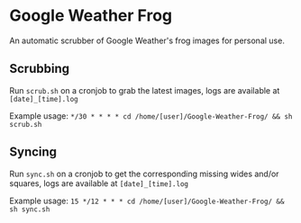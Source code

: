 # Google Weather Frog
An automatic scrubber of Google Weather's frog images for personal use.

## Scrubbing
Run `scrub.sh` on a cronjob to grab the latest images, logs are available at `[date]_[time].log`

Example usage: `*/30 * * * * cd /home/[user]/Google-Weather-Frog/ && sh scrub.sh`

## Syncing
Run `sync.sh` on a cronjob to get the corresponding missing wides and/or squares, logs are available at `[date]_[time].log`

Example usage: `15 */12 * * * cd /home/[user]/Google-Weather-Frog/ && sh sync.sh`
